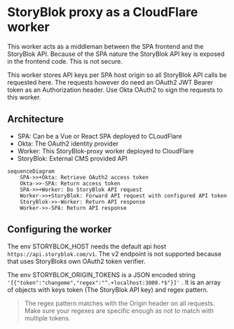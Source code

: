 # StoryBlok proxy as a CloudFlare worker

This worker acts as a middleman between the SPA frontend and the StoryBlok API. Because of the SPA nature the StoryBlok
API key is exposed in the frontend code. This is not secure.

This worker stores API keys per SPA host origin so all StoryBlok API calls be requested here. The requests however do
need an OAuth2 JWT Bearer token as an Authorization header. Use Okta OAuth2 to sign the requests to this worker.


## Architecture

- SPA: Can be a Vue or React SPA deployed to CLoudFlare
- Okta: The OAuth2 identity provider
- Worker: This StoryBlok-proxy worker deployed to CloudFlare
- StoryBlok: External CMS provided API

```mermaid
sequenceDiagram
    SPA->>+Okta: Retrieve OAuth2 access token
    Okta->>-SPA: Return access token
    SPA->>+Worker: Do StoryBlok API request
    Worker->>+StoryBlok: Forward API request with configured API token
    StoryBlok->>-Worker: Return API response
    Worker->>-SPA: Return API response
```


## Configuring the worker

The env STORYBLOK_HOST needs the default api host `https://api.storyblok.com/v1`. The v2 endpoint is not supported because
that uses StoryBloks own OAuth2 token verifier.

The env STORYBLOK_ORIGIN_TOKENS is a JSON encoded string `'[{"token":"changeme","regex":"^.+localhost:3000.*$"}]'` . It is
an array of objects with keys token (The StoryBlok API key) and regex pattern.

> The regex pattern matches with the Origin header on all requests. Make sure your regexes are specific enough as not 
> to match with multiple tokens.
